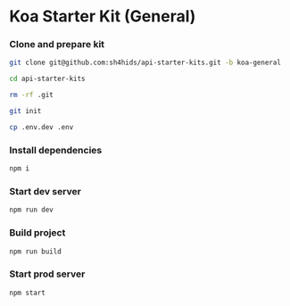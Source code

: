 # Koa Starter Kit (General)

### Clone and prepare kit

```bash
git clone git@github.com:sh4hids/api-starter-kits.git -b koa-general
```

```bash
cd api-starter-kits
```

```bash
rm -rf .git
```

```bash
git init
```

```bash
cp .env.dev .env
```

### Install dependencies

```bash
npm i
```

### Start dev server

```bash
npm run dev
```

### Build project

```bash
npm run build
```

### Start prod server

```bash
npm start
```
